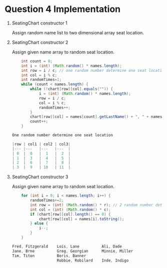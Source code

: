 # Question 4 Implementation

1. SeatingChart constructor 1

    Assign random name list to two dimensional array seat location.

2. SeatingChart constructor 2

    Assign given name array to random seat location.

    ```java
        int count = 0;
        int i = (int) (Math.random() * names.length);
        int row = i / c; // one random number determine one seat location
        int col = i % c; 
        int randomTimes=1;
        while (count < names.length) {
            while (!chart[row][col].equals("")) {
                i = (int) (Math.random() * names.length);
                row = i / c;
                col = i % c;
                randomTimes++;
            }
            chart[row][col] = names[count].getLastName() + ", " + names[count].getFirstName();
            count++;
        }

    One random number determine one seat location

    |row | col1 | col2 | col3|
    |--- |---   |---   |---  |
    | 0  |  0   |  1   |  2  |   
    | 1  |  3   |  4   |  5  |
    | 2  |  6   |  7   |  8  |
    | 3  |  9   | 10   | 11  |
    ```

3. SeatingChart constructor 3

    Assign given name array to random seat location.

    ```java
        for (int i = 0; i < names.length; i++) {
            randomTimes+=2;
            int row = (int) (Math.random() * r); // 2 random number determine one seat location
            int col = (int) (Math.random() * c);
            if (chart[row][col].length() == 0) {
                chart[row][col] = names[i].toString();
            } else {
                i--;
            }
        }
    
	Fred, Fitzgerald    Lois, Lane          Ali, Dade           
	Jane, Brne          Greg, Georgian      Minnie, Miller      
	Tim, Titon          Boris, Banner                           
                        Robbie, Robilard    Inde, Indigo        
 
   ```

